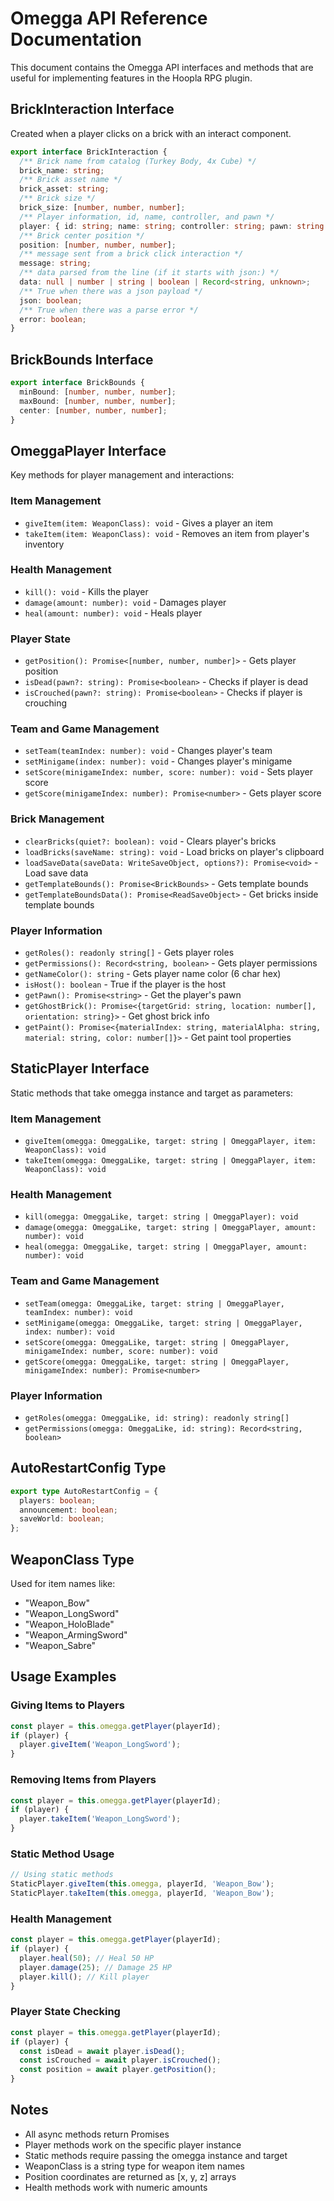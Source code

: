 # Omegga API Reference Documentation

This document contains the Omegga API interfaces and methods that are useful for implementing features in the Hoopla RPG plugin.

## BrickInteraction Interface

Created when a player clicks on a brick with an interact component.

```typescript
export interface BrickInteraction {
  /** Brick name from catalog (Turkey Body, 4x Cube) */
  brick_name: string;
  /** Brick asset name */
  brick_asset: string;
  /** Brick size */
  brick_size: [number, number, number];
  /** Player information, id, name, controller, and pawn */
  player: { id: string; name: string; controller: string; pawn: string };
  /** Brick center position */
  position: [number, number, number];
  /** message sent from a brick click interaction */
  message: string;
  /** data parsed from the line (if it starts with json:) */
  data: null | number | string | boolean | Record<string, unknown>;
  /** True when there was a json payload */
  json: boolean;
  /** True when there was a parse error */
  error: boolean;
}
```

## BrickBounds Interface

```typescript
export interface BrickBounds {
  minBound: [number, number, number];
  maxBound: [number, number, number];
  center: [number, number, number];
}
```

## OmeggaPlayer Interface

Key methods for player management and interactions:

### Item Management
- `giveItem(item: WeaponClass): void` - Gives a player an item
- `takeItem(item: WeaponClass): void` - Removes an item from player's inventory

### Health Management
- `kill(): void` - Kills the player
- `damage(amount: number): void` - Damages player
- `heal(amount: number): void` - Heals player

### Player State
- `getPosition(): Promise<[number, number, number]>` - Gets player position
- `isDead(pawn?: string): Promise<boolean>` - Checks if player is dead
- `isCrouched(pawn?: string): Promise<boolean>` - Checks if player is crouching

### Team and Game Management
- `setTeam(teamIndex: number): void` - Changes player's team
- `setMinigame(index: number): void` - Changes player's minigame
- `setScore(minigameIndex: number, score: number): void` - Sets player score
- `getScore(minigameIndex: number): Promise<number>` - Gets player score

### Brick Management
- `clearBricks(quiet?: boolean): void` - Clears player's bricks
- `loadBricks(saveName: string): void` - Load bricks on player's clipboard
- `loadSaveData(saveData: WriteSaveObject, options?): Promise<void>` - Load save data
- `getTemplateBounds(): Promise<BrickBounds>` - Gets template bounds
- `getTemplateBoundsData(): Promise<ReadSaveObject>` - Get bricks inside template bounds

### Player Information
- `getRoles(): readonly string[]` - Gets player roles
- `getPermissions(): Record<string, boolean>` - Gets player permissions
- `getNameColor(): string` - Gets player name color (6 char hex)
- `isHost(): boolean` - True if the player is the host
- `getPawn(): Promise<string>` - Get the player's pawn
- `getGhostBrick(): Promise<{targetGrid: string, location: number[], orientation: string}>` - Get ghost brick info
- `getPaint(): Promise<{materialIndex: string, materialAlpha: string, material: string, color: number[]}>` - Get paint tool properties

## StaticPlayer Interface

Static methods that take omegga instance and target as parameters:

### Item Management
- `giveItem(omegga: OmeggaLike, target: string | OmeggaPlayer, item: WeaponClass): void`
- `takeItem(omegga: OmeggaLike, target: string | OmeggaPlayer, item: WeaponClass): void`

### Health Management
- `kill(omegga: OmeggaLike, target: string | OmeggaPlayer): void`
- `damage(omegga: OmeggaLike, target: string | OmeggaPlayer, amount: number): void`
- `heal(omegga: OmeggaLike, target: string | OmeggaPlayer, amount: number): void`

### Team and Game Management
- `setTeam(omegga: OmeggaLike, target: string | OmeggaPlayer, teamIndex: number): void`
- `setMinigame(omegga: OmeggaLike, target: string | OmeggaPlayer, index: number): void`
- `setScore(omegga: OmeggaLike, target: string | OmeggaPlayer, minigameIndex: number, score: number): void`
- `getScore(omegga: OmeggaLike, target: string | OmeggaPlayer, minigameIndex: number): Promise<number>`

### Player Information
- `getRoles(omegga: OmeggaLike, id: string): readonly string[]`
- `getPermissions(omegga: OmeggaLike, id: string): Record<string, boolean>`

## AutoRestartConfig Type

```typescript
export type AutoRestartConfig = {
  players: boolean;
  announcement: boolean;
  saveWorld: boolean;
};
```

## WeaponClass Type

Used for item names like:
- "Weapon_Bow"
- "Weapon_LongSword" 
- "Weapon_HoloBlade"
- "Weapon_ArmingSword"
- "Weapon_Sabre"

## Usage Examples

### Giving Items to Players
```typescript
const player = this.omegga.getPlayer(playerId);
if (player) {
  player.giveItem('Weapon_LongSword');
}
```

### Removing Items from Players
```typescript
const player = this.omegga.getPlayer(playerId);
if (player) {
  player.takeItem('Weapon_LongSword');
}
```

### Static Method Usage
```typescript
// Using static methods
StaticPlayer.giveItem(this.omegga, playerId, 'Weapon_Bow');
StaticPlayer.takeItem(this.omegga, playerId, 'Weapon_Bow');
```

### Health Management
```typescript
const player = this.omegga.getPlayer(playerId);
if (player) {
  player.heal(50); // Heal 50 HP
  player.damage(25); // Damage 25 HP
  player.kill(); // Kill player
}
```

### Player State Checking
```typescript
const player = this.omegga.getPlayer(playerId);
if (player) {
  const isDead = await player.isDead();
  const isCrouched = await player.isCrouched();
  const position = await player.getPosition();
}
```

## Notes

- All async methods return Promises
- Player methods work on the specific player instance
- Static methods require passing the omegga instance and target
- WeaponClass is a string type for weapon item names
- Position coordinates are returned as [x, y, z] arrays
- Health methods work with numeric amounts
